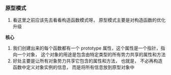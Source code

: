 ### 原型模式

1. 看这里之前应该先去看看构造函数模式呀， 原型模式主要是对构造函数的优化升级

**核心**

1. 我们创建出来的每个函数都有一个 prototype 属性，这个属性是一个指针，指向一个对象， 这个对象的用途是包含由特定类型的所有势力共享的属性和方法
2. 好处主要是让所有对象势力共享它包含的属性和方法， 也就是， 不必再构造函数中定义对象实例的信息， 而是将所有信息放到原型对象中
